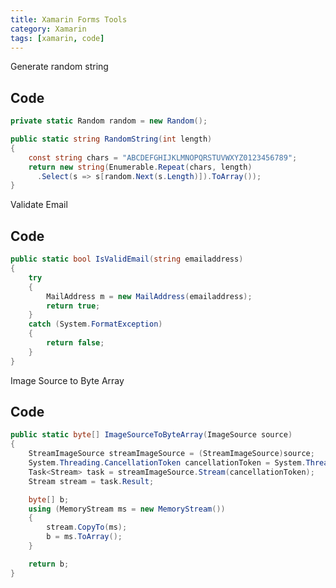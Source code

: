 ```yaml
---
title: Xamarin Forms Tools
category: Xamarin
tags: [xamarin, code]
---
```


Generate random string

Code
----

~~~~~~~~~~~~~~~~~~~~~~~~~~~~~~~~~~~~~~~~~~~~~~~~~~~~~~~~~~~~~~~~~~~~~~~~~~~ c#
private static Random random = new Random();

public static string RandomString(int length)
{
    const string chars = "ABCDEFGHIJKLMNOPQRSTUVWXYZ0123456789";
    return new string(Enumerable.Repeat(chars, length)
      .Select(s => s[random.Next(s.Length)]).ToArray());
}
~~~~~~~~~~~~~~~~~~~~~~~~~~~~~~~~~~~~~~~~~~~~~~~~~~~~~~~~~~~~~~~~~~~~~~~~~~~~~~~~

Validate Email

Code
----

~~~~~~~~~~~~~~~~~~~~~~~~~~~~~~~~~~~~~~~~~~~~~~~~~~~~~~~~~~~~~~~~~~~~~~~~~~~ c#
public static bool IsValidEmail(string emailaddress)
{
    try
    {
        MailAddress m = new MailAddress(emailaddress);
        return true;
    }
    catch (System.FormatException)
    {
        return false;
    }
}
~~~~~~~~~~~~~~~~~~~~~~~~~~~~~~~~~~~~~~~~~~~~~~~~~~~~~~~~~~~~~~~~~~~~~~~~~~~~~~~~

Image Source to Byte Array

Code
----

~~~~~~~~~~~~~~~~~~~~~~~~~~~~~~~~~~~~~~~~~~~~~~~~~~~~~~~~~~~~~~~~~~~~~~~~~~~ c#
public static byte[] ImageSourceToByteArray(ImageSource source)
{
    StreamImageSource streamImageSource = (StreamImageSource)source;
    System.Threading.CancellationToken cancellationToken = System.Threading.CancellationToken.None;
    Task<Stream> task = streamImageSource.Stream(cancellationToken);
    Stream stream = task.Result;

    byte[] b;
    using (MemoryStream ms = new MemoryStream())
    {
        stream.CopyTo(ms);
        b = ms.ToArray();
    }

    return b;
}
~~~~~~~~~~~~~~~~~~~~~~~~~~~~~~~~~~~~~~~~~~~~~~~~~~~~~~~~~~~~~~~~~~~~~~~~~~~~~~~~

